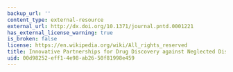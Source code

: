 ```yaml
---
backup_url: ''
content_type: external-resource
external_url: http://dx.doi.org/10.1371/journal.pntd.0001221
has_external_license_warning: true
is_broken: false
license: https://en.wikipedia.org/wiki/All_rights_reserved
title: Innovative Partnerships for Drug Discovery against Neglected Diseases
uid: 00d98252-eff1-4e98-ab26-50f81998e459
---
```

